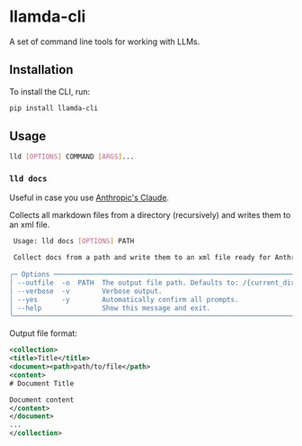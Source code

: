 # llamda-cli

A set of command line tools for working with LLMs.

## Installation

To install the CLI, run:

```bash
pip install llamda-cli
```

## Usage

```bash
lld [OPTIONS] COMMAND [ARGS]...
```

### `lld docs`

Useful in case you use [Anthropic's Claude](https://console.anthropic.com/).

Collects all markdown files from a directory (recursively) and writes them to an xml file.

```bash
 Usage: lld docs [OPTIONS] PATH                                                                
                                                                                               
 Collect docs from a path and write them to an xml file ready for Anthropic's Claude.          
                                                                                               
╭─ Options ───────────────────────────────────────────────────────────────────────────────────╮
│ --outfile  -o  PATH  The output file path. Defaults to: /{current_dir}/{source_dirname}.xml │
│ --verbose  -v        Verbose output.                                                        │
│ --yes      -y        Automatically confirm all prompts.                                     │
│ --help               Show this message and exit.                                            │
╰─────────────────────────────────────────────────────────────────────────────────────────────╯
```

Output file format:

```xml
<collection>
<title>Title</title>
<document><path>path/to/file</path>
<content>
# Document Title

Document content
</content>
</document>
...
</collection>
```
